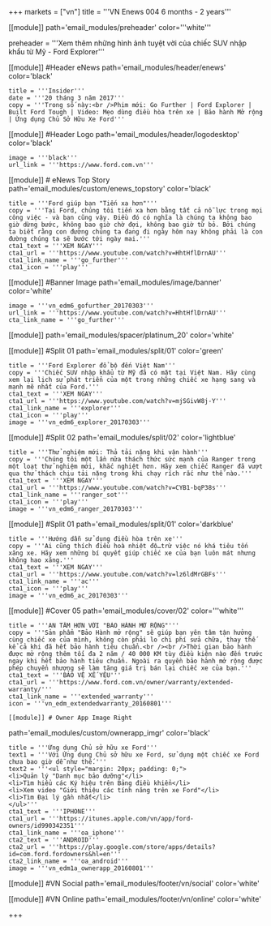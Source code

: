 +++
markets = ["vn"]
title = '''VN Enews 004 6 months - 2 years'''


[[module]]
path='email_modules/preheader'
color='''white'''

preheader = '''Xem thêm những hình ảnh tuyệt vời của chiếc SUV nhập khẩu từ Mỹ - Ford Explorer'''

[[module]] #Header eNews
path='email_modules/header/enews'
color='black'

	title = '''Insider'''
	date = '''20 tháng 3 năm 2017'''
	copy = '''Trong số này:<br />Phim mới: Go Further | Ford Explorer | Built Ford Tough | Video: Mẹo dùng điều hòa trên xe | Bảo hành Mở rộng | Ứng dụng Chủ Sở Hữu Xe Ford'''

[[module]] #Header Logo
path='email_modules/header/logodesktop'
color='black'

	image = '''black'''
	url_link = '''https://www.ford.com.vn'''
 
[[module]] # eNews Top Story
path='email_modules/custom/enews_topstory'
color='black'

	title = '''Ford giúp bạn "Tiến xa hơn"'''
	copy = '''Tại Ford, chúng tôi tiến xa hơn bằng tất cả nỗ lực trong mọi công việc - và bạn cũng vậy. Điều đó có nghĩa là chúng ta không bao giờ dừng bước, không bao giờ chờ đợi, không bao giờ từ bỏ. Bởi chúng ta biết rằng con đường chúng ta đang đi ngày hôm nay không phải là con đường chúng ta sẽ bước tới ngày mai.'''
	cta1_text = '''XEM NGAY'''
	cta1_url = '''https://www.youtube.com/watch?v=HhtHflDrnAU'''
	cta1_link_name = '''go_further'''
	cta1_icon = '''play'''

[[module]] #Banner Image
path='email_modules/image/banner'
color='white'

	image = '''vn_edm6_gofurther_20170303'''
	url_link = '''https://www.youtube.com/watch?v=HhtHflDrnAU'''
	cta_link_name = '''go_further'''

[[module]]
path='email_modules/spacer/platinum_20'
color='white'

[[module]] #Split 01
path='email_modules/split/01'
color='green'

	title = '''Ford Explorer đổ bộ đến Việt Nam'''
	copy = '''Chiếc SUV nhập khẩu từ Mỹ đã có mặt tại Việt Nam. Hãy cùng xem lại lịch sử phát triển của một trong những chiếc xe hạng sang và mạnh mẽ nhất của Ford.'''
	cta1_text = '''XEM NGAY'''
	cta1_url = '''https://www.youtube.com/watch?v=mjSGivW8j-Y'''
	cta1_link_name = '''explorer'''
	cta1_icon = '''play'''
	image = '''vn_edm6_explorer_20170303'''

[[module]] #Split 02
path='email_modules/split/02'
color='lightblue'

	title = '''Thử nghiệm mới: Thả tải nặng khi vận hành'''
	copy = '''Chúng tôi một lần nữa thách thức sức mạnh của Ranger trong một loạt thử nghiệm mới, khắc nghiệt hơn. Hãy xem chiếc Ranger đã vượt qua thử thách chịu tải nặng trong khi chạy rích rắc như thế nào.'''
	cta1_text = '''XEM NGAY'''
	cta1_url = '''https://www.youtube.com/watch?v=CYB1-bqP38s'''
	cta1_link_name = '''ranger_sot'''
	cta1_icon = '''play'''
	image = '''vn_edm6_ranger_20170303'''

[[module]] #Split 01
path='email_modules/split/01'
color='darkblue'

	title = '''Hướng dẫn sử dụng điều hòa trên xe'''
	copy = '''Ai cũng thích điều hoà nhiệt độ…trừ việc nó khá tiêu tốn xăng xe. Hãy xem những bí quyết giúp chiếc xe của bạn luôn mát nhưng không hao xăng.'''
	cta1_text = '''XEM NGAY'''
	cta1_url = '''https://www.youtube.com/watch?v=lz6ldMrGBFs'''
	cta1_link_name = '''ac'''
	cta1_icon = '''play'''
	image = '''vn_edm6_ac_20170303'''

[[module]] #Cover 05
path='email_modules/cover/02'
color='''white'''

	title = '''AN TÂM HƠN VỚI "BẢO HÀNH MỞ RỘNG"'''
	copy = '''Sản phẩm "Bảo Hành mở rộng" sẽ giúp bạn yên tâm tận hưởng cùng chiếc xe của mình, không còn phải lo chi phí sửa chữa, thay thế kể cả khi đã hết bảo hành tiêu chuẩn.<br /><br />Thời gian bảo hành được mở rộng thêm tối đa 2 năm / 40 000 KM tùy điều kiện nào đến trước ngay khi hết bảo hành tiêu chuẩn. Ngoài ra quyền bảo hành mở rộng được phép chuyển nhượng sẽ làm tăng giá trị bán lại chiếc xe của bạn.'''
	cta1_text = '''BẢO VỆ XẾ YÊU'''
	cta1_url = '''https://www.ford.com.vn/owner/warranty/extended-warranty/'''
	cta1_link_name = '''extended_warranty'''
	icon = '''vn_edm_extendedwarranty_20160801'''

	[[module]] # Owner App Image Right
path='email_modules/custom/ownerapp_imgr'
color='black'

	title = '''Ứng dụng Chủ sở hữu xe Ford'''
	text1 = '''Với Ứng dụng Chủ sở hữu xe Ford, sử dụng một chiếc xe Ford chưa bao giờ dễ như thế.'''
	text2 = '''<ul style="margin: 20px; padding: 0;">
	<li>Quản lý "Danh mục bảo dưỡng"</li>
	<li>Tìm hiểu các Ký hiệu trên Bảng điều khiển</li>
	<li>Xem video "Giới thiệu các tính năng trên xe Ford"</li>
	<li>Tìm Đại lý gần nhất</li>
	</ul>'''
	cta1_text = '''IPHONE'''
	cta1_url = '''https://itunes.apple.com/vn/app/ford-owners/id990342351'''
	cta1_link_name = '''oa_iphone'''
	cta2_text = '''ANDROID'''
	cta2_url = '''https://play.google.com/store/apps/details?id=com.ford.fordowners&hl=en'''
	cta2_link_name = '''oa_android'''
	image = '''vn_edm1a_ownerapp_20160801'''

[[module]] #VN Social
path='email_modules/footer/vn/social'
color='white'

[[module]] #VN Online
path='email_modules/footer/vn/online'
color='white'


+++